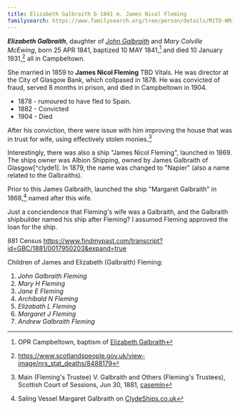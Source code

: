 ```yaml
---
title: Elizabeth Galbraith b 1841 m. James Nicol Fleming
familysearch: https://www.familysearch.org/tree/person/details/M1TD-WMJ
---
```

***Elizabeth Galbraith***, daughter of *[John Galbraith](galbraith-john-1809.md)* and *Mary Colville McEwing*,
born 25 APR 1841, baptized 10 MAY 1841,[^birth] and died 10 January 1931,[^death] all in Campbeltown.

She married in 1859 to **James Nicol Fleming** TBD Vitals.  He was director at the City of Glasgow Bank, which collpased in 1878.   He was convicted of fraud, served 8 months in prison, and died in Campbeltown in 1904.

* 1878 - rumoured to have fled to Spain.
* 1882 - Convicted
* 1904 - Died

After his conviction, there were issue with him improving the house that was in trust for wife, using effectively stolen monies.[^casemine]

Interestingly, there was also a ship "James Nicol Fleming", launched in 1869.  The ships owner was Albion Shipping, owned by James Galbraith of Glasgow[^clyde1].  In 1879, the name was changed to "Napier" (also a name related to the Galbraiths). 

Prior to this James Galbraith, launched the ship "Margaret Galbraith" in 1868,[^clyde2] named after this wife.

Just a conciendence that Fleming's wife was a Galbraith, and the Galbraith shipbuilder named his ship after Fleming?  I assumed Fleming approved the loan for the ship.

881 Census https://www.findmypast.com/transcript?id=GBC/1881/0017950203&expand=true

Children of James and Elizabeth (Galbraith) Fleming:

1. *John Galbraith Fleming*
2. *Mary H Fleming*
3. *Jane E Fleming*
4. *Archibald N Fleming*
5. *Elizabath L Fleming*
6. *Margaret J Fleming*
7. *Andrew Galbraith Fleming*

[^birth]: OPR Campbeltown, baptism of [Elizabeth Galbraith](/sources/opr-campbeltown-births.md#1841-05-10-elizabeth-galbreath)

[^death]: https://www.scotlandspeople.gov.uk/view-image/nrs_stat_deaths/8488179

[^cylde1]: Sailing Vessel James Nicol Fleming on [ClydeShips.co.uk](http://clydeships.co.uk/view.php?official_number=&imo=&builder=&builder_eng=&year_built=&launch_after=&launch_before=&role=&propulsion=&category=&owner=&port=&flag=&disposal=&lost=&ref=5561&vessel=JAMES+NICOL+FLEMING)

[^clyde2]: Saling Vessel Margaret Galbraith on [ClydeShips.co.uk](http://clydeships.co.uk/view.php?official_number=&imo=&builder=&builder_eng=&year_built=&launch_after=&launch_before=&role=&propulsion=&category=&owner=&port=&flag=&disposal=&lost=&ref=5551&vessel=MARGARET+GALBRAITH)

[^casemine]: Main (Fleming's Trustee) V. Galbraith and Others (Fleming's Trustees), Scottish Court of Sessions, Jun 30, 1881, [casemin](https://www.casemine.com/judgement/uk/5a8ff81b60d03e7f57eba2a8)
